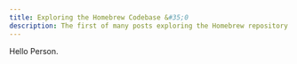 ```yaml
---
title: Exploring the Homebrew Codebase &#35;0
description: The first of many posts exploring the Homebrew repository
---
```


Hello Person.
